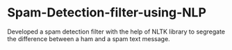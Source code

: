 # Spam-Detection-filter-using-NLP
Developed a spam detection filter with the help of NLTK library to segregate the difference between a ham and a spam text message.
